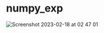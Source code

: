
# numpy_exp
![Screenshot 2023-02-18 at 02 47 01](https://user-images.githubusercontent.com/51790664/219822451-11fafe6a-2f3f-482c-a39d-5d327bbfe7f9.png)
